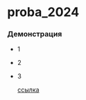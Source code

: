 # proba_2024

### Демонстрация

- 1
- 2
- 3
  
  [ссылка](https://github.com/olesar/lingdata/tree/gh-pages?tab=readme-ov-file#readme)
